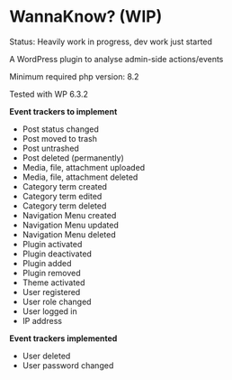 # WannaKnow? (WIP)

Status: Heavily work in progress, dev work just started

A WordPress plugin to analyse admin-side actions/events

Minimum required php version: 8.2

Tested with WP 6.3.2

**Event trackers to implement**

- Post status changed
- Post moved to trash
- Post untrashed
- Post deleted (permanently)
- Media, file, attachment uploaded
- Media, file, attachment deleted
- Category term created
- Category term edited
- Category term deleted
- Navigation Menu created
- Navigation Menu updated
- Navigation Menu deleted
- Plugin activated
- Plugin deactivated
- Plugin added
- Plugin removed
- Theme activated
- User registered
- User role changed
- User logged in
- IP address

**Event trackers implemented**
- User deleted
- User password changed
